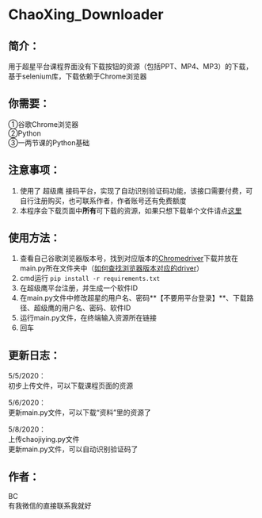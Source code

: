 # ChaoXing_Downloader
## 简介：  
用于超星平台课程界面没有下载按钮的资源（包括PPT、MP4、MP3）的下载，基于selenium库，下载依赖于Chrome浏览器  
 
 
 
 
## 你需要：
①谷歌Chrome浏览器  
②Python  
③一两节课的Python基础




## 注意事项：
1. 使用了 超级鹰 接码平台，实现了自动识别验证码功能，该接口需要付费，可自行注册购买，也可联系作者，作者账号还有免费额度
2. 本程序会下载页面中**所有**可下载的资源，如果只想下载单个文件请点[这里](http://www.baidu.com)
  
  
  
  
## 使用方法：
1. 查看自己谷歌浏览器版本号，找到对应版本的[Chromedriver](http://npm.taobao.org/mirrors/chromedriver/)下载并放在main.py所在文件夹中（[如何查找浏览器版本对应的driver](http://www.baidu.com)）
2. cmd运行 ``pip install -r requirements.txt``
3. 在超级鹰平台注册，并生成一个软件ID
4. 在main.py文件中修改超星的用户名、密码**【不要用平台登录】**、下载路径、超级鹰的用户名、密码、软件ID  
5. 运行main.py文件，在终端输入资源所在链接
6. 回车




## 更新日志：
5/5/2020：  
	初步上传文件，可以下载课程页面的资源  

5/6/2020：  
	更新main.py文件，可以下载“资料”里的资源了  

5/8/2020：  
	上传chaojiying.py文件  
	更新main.py文件，可以自动识别验证码了



## 作者：
BC  
有我微信的直接联系我就好
